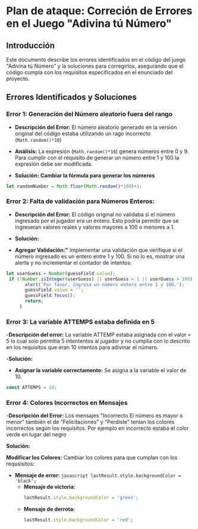 # Plan de ataque: Correción de Errores en el Juego "Adivina tú Número"

## Introducción
Este documento describe los errores identificados en el código del juego "Adivina tú Número" y la soluciones para corregirlos, asegurando que el código cumpla con los requisitos especificados en el enunciado del proyecto.

## Errores Identificados y Soluciones

### Error 1: Generación del Número aleatorio fuera del rango
- **Descripción del Error:**
El número aleatorio generado en la versión original del código estaba utilizando un rago incorrecto (`Math.random()*10`)

- **Análisis:**
La expresión (`Math.random()*10`) genera números entre 0 y 9. Para cumplir con el requisito de generar un número entre 1 y 100 la expresión debe ser modificada.

- **Solución:**
**Cambiar la fórmula para generar los números**
```javascript
let randomNumber = Math.floor(Math.random()*100)+1;
```

### Error 2: Falta de validación para Números Enteros:
- **Descripción del Error:**
El código original no validaba si el número ingresado por el jugador era un entero. Esto podría permitir que se ingreseran valores reales y valores mayores a 100 o menores a 1.

- **Solución:**
- **Agregar Validación:"** Implementar una validación que verifique si el número ingresado es un entero entre 1 y 100. Si no lo es, mostrar una alerta y no incrementar el contador de intentos:
```javascript
let userGuess = Number(guessField.value);
 if (!Number.isInteger(userGuess) || userGuess < 1 || userGuess > 100) {
       alert('Por favor, ingresa un número entero entre 1 y 100.');
       guessField.value = '';
       guessField.focus();
       return;
     }
 ```

 ### Error 3: La variable ATTEMPS estaba definida en 5
 -**Descripción del error:**
 La variable ATTEMP estaba asignada con el valor = 5 lo cual solo permitia 5 intententos al jugador y no cumplia con lo descrito en los requisitos que eran 10 intentos para adivinar el número.

 -**Solución:**
 - **Asignar la variable correctamente:** Se asigna a la variable el valor de 10.
 ```javascript
 const ATTEMPS = 10;
 ```

 ### Error 4: Colores Incorrectos en Mensajes
 -**Descripción del Error:**
 Los mensajes "Incorrecto El número es mayor o menor" también el de "Felicitaciones" y "Perdiste" tenian los colores incorrectos según los requisitos. Por ejemplo en incorrecto  estaba el color verde en lugar del negro

 **Solución:**

 **Modificar los Colores:** Cambiar los colores para que cumplan con los requsisitos:
- **Mensaje de error:** 
       ```javascript
       lastResult.style.backgroundColor = 'black';
       ```
     - **Mensaje de victoria:** 
       ```javascript
       lastResult.style.backgroundColor = 'green';
       ```
     - **Mensaje de derrota:**
       ```javascript
       lastResult.style.backgroundColor = 'red';
       ```

